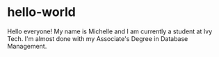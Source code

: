 # hello-world
Hello everyone!
My name is Michelle and I am currently a student at Ivy Tech. I'm almost done with my Associate's Degree in Database Management.
